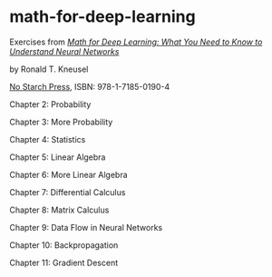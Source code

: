 # math-for-deep-learning
Exercises from [<em>Math for Deep Learning: What You Need to Know to Understand Neural Networks</em>](https://nostarch.com/math-deep-learning)

by Ronald T. Kneusel

[No Starch Press](http://www.nostarch.com), ISBN: 978-1-7185-0190-4

Chapter 2: Probability

Chapter 3: More Probability

Chapter 4: Statistics

Chapter 5: Linear Algebra

Chapter 6: More Linear Algebra

Chapter 7: Differential Calculus

Chapter 8: Matrix Calculus

Chapter 9: Data Flow in Neural Networks

Chapter 10: Backpropagation

Chapter 11: Gradient Descent
